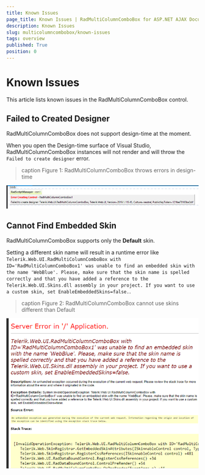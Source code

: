 ```yaml
---
title: Known Issues
page_title: Known Issues | RadMultiColumnComboBox for ASP.NET AJAX Documentation
description: Known Issues
slug: multicolumncombobox/known-issues
tags: overview
published: True
position: 0
---
```


# Known Issues

This article lists known issues in the RadMultiColumnComboBox control.

## Failed to Created Designer

RadMultiColumnComboBox does not support design-time at the moment.

When you open the Design-time surface of Visual Studio, RadMultiColumnComboBox instances will not render and will throw the `Failed to create designer` error.

>caption Figure 1: RadMultiColumnComboBox throws errors in design-time

![RadMultiColumnComboBox Failed to Create Designer](images/failed-to-create-designer-error-rmccb.png)


## Cannot Find Embedded Skin

RadMultiColumnComboBox supports only the **Default** skin. 

Setting a different skin name will result in a runtime error like `Telerik.Web.UI.RadMultiColumnComboBox with ID='RadMultiColumnComboBox1' was unable to find an embedded skin with the name 'WebBlue'. Please, make sure that the skin name is spelled correctly and that you have added a reference to the Telerik.Web.UI.Skins.dll assembly in your project. If you want to use a custom skin, set EnableEmbeddedSkins=false.`.

>caption Figure 2: RadMultiColumnComboBox cannot use skins different than Default

![RadMultiColumnComboBox Unable to find Embedded Skin](images/rmccb-cannot-find-embedded-skin.png)



